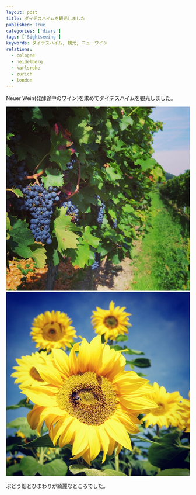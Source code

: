```yaml
---
layout: post
title: ダイデスハイムを観光しました
published: True
categories: ['diary']
tags: ['Sightseeing']
keywords: ダイデスハイム, 観光, ニューワイン
relations:
  - cologne
  - heidelberg
  - karlsruhe
  - zurich
  - london
---
```


Neuer Wein(発酵途中のワイン)を求めてダイデスハイムを観光しました。

<img src="/assets/img/blog_2013-10-03%2018.35.03-1.jpg" class="image-on-frame-medium image-fade">

<img src="/assets/img/blog_2013-10-03%2018.46.43.jpg" class="image-on-frame-medium image-fade">

ぶどう畑とひまわりが綺麗なところでした。

